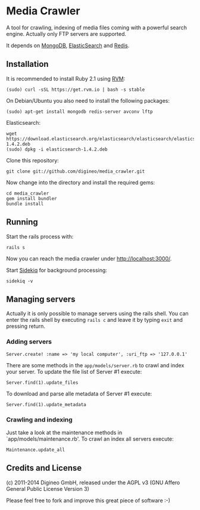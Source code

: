 Media Crawler
=============

A tool for crawling, indexing of media files coming with a powerful search engine.
Actually only FTP servers are supported.

It depends on [MongoDB](http://www.mongodb.org/), [ElasticSearch](http://www.elasticsearch.org/) and [Redis](http://redis.io/).


Installation
------------

It is recommended to install Ruby 2.1 using [RVM](http://rvm.io/):

    (sudo) curl -sSL https://get.rvm.io | bash -s stable

On Debian/Ubuntu you also need to install the following packages:

    (sudo) apt-get install mongodb redis-server avconv lftp

Elasticsearch:

    wget https://download.elasticsearch.org/elasticsearch/elasticsearch/elasticsearch-1.4.2.deb
    (sudo) dpkg -i elasticsearch-1.4.2.deb

Clone this repository:

    git clone git://github.com/digineo/media_crawler.git

Now change into the directory and install the required gems:

    cd media_crawler
    gem install bundler
    bundle install


Running
-------

Start the rails process with:

    rails s

Now you can reach the media crawler under [http://localhost:3000/](http://localhost:3000/).

Start [Sidekiq](http://sidekiq.org/) for background processing:

    sidekiq -v

Managing servers
----------------

Actually it is only possible to manage servers using the rails shell. You can enter the rails shell by executing `rails c` and leave it by typing `exit` and pressing return.

### Adding servers

    Server.create! :name => 'my local computer', :uri_ftp => '127.0.0.1'

There are some methods in the `app/models/server.rb` to crawl and index your server.
To update the file list of Server #1 execute:

    Server.find(1).update_files

To download and parse alle metadata of Server #1 execute:

    Server.find(1).update_metadata

### Crawling and indexing

Just take a look at the maintenance methods in `app/models/maintenance.rb'. To crawl an index all servers execute:

    Maintenance.update_all


Credits and License
-------------------

(c) 2011-2014 Digineo GmbH, released under the AGPL v3 (GNU Affero General Public License Version 3)

Please feel free to fork and improve this great piece of software :-)

